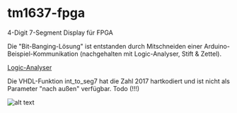 # tm1637-fpga
4-Digit 7-Segment Display für FPGA

Die "Bit-Banging-Lösung" ist entstanden durch Mitschneiden einer Arduino-Beispiel-Kommunikation (nachgehalten mit Logic-Analyser, Stift & Zettel).

[Logic-Analyser](https://www.saleae.com/de)

Die VHDL-Funktion int_to_seg7 hat die Zahl 2017 hartkodiert und ist nicht als Parameter "nach außen" verfügbar. Todo (!!!)

![alt text](https://i.ebayimg.com/images/g/qf8AAOSw301aUlaS/s-l400.jpg "TM1637")
